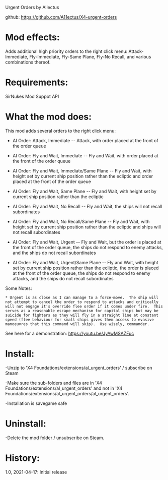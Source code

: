 Urgent Orders
by Allectus

github: https://github.com/A11ectus/X4-urgent-orders

Mod effects:
============
Adds additional high priority orders to the right click menu: Attack-Immediate, Fly-Immediate, Fly-Same Plane, Fly-No Recall, and various combinations thereof.

Requirements:
=============
SirNukes Mod Suppot API

What the mod does:
==================

This mod adds several orders to the right click menu:

* AI Order: Attack, Immediate -- Attack, with order placed at the front of the order queue

* AI Order: Fly and Wait, Immediate -- Fly and Wait, with order placed at the front of the order queue

* AI Order: Fly and Wait, Immediate/Same Plane -- Fly and Wait, with height set by current ship position rather than the ecliptic and order placed at the front of the order queue

* AI Order: Fly and Wait, Same Plane -- Fly and Wait, with height set by current ship position rather than the ecliptic

* AI Order: Fly and Wait, No Recall -- Fly and Wait, the ships will not recall subordinates

* AI Order: Fly and Wait, No Recall/Same Plane -- Fly and Wait, with height set by current ship position rather than the ecliptic and ships will not recall subordinates

* AI Order: Fly and Wait, Urgent -- Fly and Wait, but the order is placed at the front of the order queue, the ships do not respond to enemy attacks, and the ships do not recall subordinates

* AI Order: Fly and Wait, Urgent/Same Plane -- Fly and Wait, with height set by current ship position rather than the ecliptic, the order is placed at the front of the order queue, the ships do not respond to enemy attacks, and the ships do not recall subordinates

Some Notes:

	* Urgent is as close as I can manage to a force-move.  The ship will not attempt to cancel the order to respond to attacks and critically will not engage it's override flee order if it comes under fire.  This serves as a reasonable escape mechanism for capital ships but may be suicide for fighters as they will fly in a straight line at constant speed (flee behaviour for small ships gives them access to evasive manoeuvres that this command will skip).  Use wisely, commander.

See here for a demonstration: https://youtu.be/JyAwMSAZFuc

Install:
========
-Unzip to 'X4 Foundations/extensions/al_urgent_orders' / subscribe on Steam

-Make sure the sub-folders and files are in 'X4 Foundations/extensions/al_urgent_orders' and not in 'X4 Foundations/extensions/al_urgent_orders/al_urgent_orders'.

-Installation is savegame safe

Uninstall:
==========
-Delete the mod folder / unsubscribe on Steam.

History:
========
1.0, 2021-04-17: Initial release
